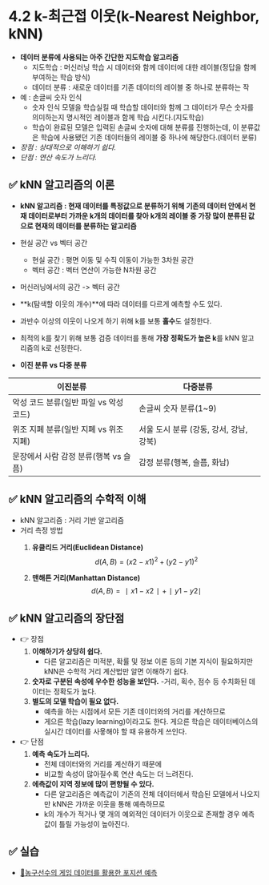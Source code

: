 # 4.2 k-최근접 이웃(k-Nearest Neighbor, kNN)
- **데이터 분류에 사용되는 아주 간단한 지도학습 알고리즘**
	- 지도학습 : 머신러닝 학습 시 데이터와 함께 데이터에 대한 레이블(정답을 함께 부여하는 학습 방식)
	- 데이터 분류 : 새로운 데이터를 기존 데이터의 레이블 중 하나로 분류하는 작
- 예 : 손글씨 숫자 인식
	- 숫자 인식 모델을 학습실킬 때 학습할 데이터와 함께 그 데이터가 무슨 숫자를 의미하는지 명시적인 레이블과 함께 학습 시킨다.(지도학습)
	- 학습이 완료된 모델은 입력된 손글씨 숫자에 대해 분류를 진행하는데, 이 분류값은 학습에 사용됐던 기존 데이터들의 레이블 중 하나에 해당한다.(데이터 분류)
- *장점 : 상대적으로 이해하기 쉽다.*
- *단점 : 연산 속도가 느리다.*

## ✅ kNN 알고리즘의 이론
- **kNN 알고리즘 : 현재 데이터를 특정값으로 분류하기 위해 기존의 데이터 안에서 현재 데이터로부터 가까운 k개의 데이터를 찾아 k개의 레이블 중 가장 많이 분류된 값으로 현재의 데이터를 분류하는 알고리즘**

- 현실 공간 vs 벡터 공간
	- 현실 공간 : 평면 이동 및 수직 이동이 가능한 3차원 공간
	- 벡터 공간 : 벡터 연산이 가능한 N차원 공간
- 머신러닝에서의 공간 -> 벡터 공간

- **k(탐색할 이웃의 개수)**에 따라 데이터를 다르게 예측할 수도 있다.
- 과반수 이상의 이웃이 나오게 하기 위해 k를 보통 **홀수**도 설정한다.
- 최적의 k를 찾기 위해 보통 검증 데이터를 통해 **가장 정확도가 높은 k**를 kNN 알고리즘의 k로 선정한다.

- **이진 분류 vs 다중 분류**

|이진분류 | 다중분류|
| --- | ---|
| 악성 코드 분류(일반 파일 vs 악성 코드) | 손글씨 숫자 분류(1~9)|
| 위조 지폐 분류(일반 지폐 vs 위조 지폐) | 서울 도시 분류 (강동, 강서, 강남, 강북) |
| 문장에서 사람 감정 분류(행복 vs 슬픔) | 감정 분류(행복, 슬픔, 화남)

## ✅ kNN 알고리즘의 수학적 이해
-  kNN 알고리즘 : 거리 기반 알고리즘
- 거리 측정 방법
	1. **유클리드 거리(Euclidean Distance)**
	$$d(A,B) = (x2−x1)^2 + (y2−y1)^2$$

	2. **맨해튼 거리(Manhattan Distance)**
	$$d(A,B)=∣x1−x2∣+∣y1−y2∣$$

## ✅ kNN 알고리즘의 장단점
- 👉 장점
	1. **이해하기가 상당히 쉽다.**
		- 다른 알고리즘은 미적분, 확률 및 정보 이론 등의 기본 지식이 필요하지만 kNN은 수학적 거리 계산법만 알면 이해하기 쉽다.
	2. **숫자로 구분된 속성에 우수한 성능을 보인다.**
		-거리, 획수, 점수 등 수치화된 데이터는 정확도가 높다.
	3. **별도의 모델 학습이 필요 없다.**
		- 예측을 하는 시점에서 모든 기존 데이터와의 거리를 계산하므로
		- 게으른 학습(lazy learning)이라고도 한다. 게으른 학습은 데이터베이스의 실시간 데이터를 사욯해야 할 때 유용하게 쓰인다.
- 👉 단점
	1. **예측 속도가 느리다.**
		- 전체 데이터와의 거리를 계산하기 때문에
		- 비교할 속성이 많아질수록 연산 속도는 더 느려진다.
	2. **에측값이 지역 정보에 많이 편향될 수 있다.**
		- 다른 알고리즘은 예측값이 기존의 전체 데이터에서 학습된 모델에서 나오지만 kNN은 가까운 이웃을 통해 예측하므로
		- k의 개수가 적거나 몇 개의 예외적인 데이터가 이웃으로 존재할 경우 예측값이 틀릴 가능성이 높아진다.

## ✅ 실습
- [🏀농구선수의 게임 데이터를 활용한 포지션 예측](C:/Users/ksjpt/자료구조_머신러닝/ML_DL_DS027/실습/kNN실습.ipynb)

